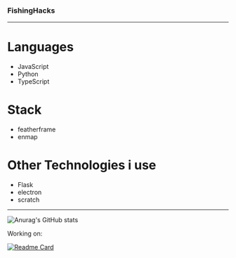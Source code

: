 ### FishingHacks
---
# Languages
- JavaScript
- Python
- TypeScript

# Stack
- featherframe
- enmap

# Other Technologies i use
- Flask
- electron
- scratch

---
![Anurag's GitHub stats](https://github-readme-stats.vercel.app/api?username=FishingHacks&show_icons=true&theme=dracula)

Working on:

[![Readme Card](https://github-readme-stats.vercel.app/api/pin/?username=FishingHacks&repo=featherframe)](https://github.com/FishingHacks/featherframe)
